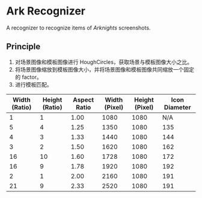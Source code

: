 # Ark Recognizer

A recognizer to recognize items of *Arknights* screenshots.

## Principle

1. 对场景图像和模板图像进行 HoughCircles，获取场景与模板图像大小之比。
2. 将场景图像缩放到模板图像大小，并将场景图像和模板图像共同缩放一个固定的 factor。
3. 进行模板匹配。

| Width (Ratio) 	| Height (Ratio) 	| Aspect Ratio 	|  Width   (Pixel) 	| Height (Pixel) 	| Icon Diameter 	|
|---------------	|----------------	|--------------	|------------------	|----------------	|---------------	|
| 1             	| 1              	| 1.00         	| 1080             	| 1080           	| N/A              	|
| 5             	| 4              	| 1.25         	| 1350             	| 1080           	| 135           	|
| 4             	| 3              	| 1.33         	| 1440             	| 1080           	| 144           	|
| 3             	| 2              	| 1.50         	| 1620             	| 1080           	| 162           	|
| 16            	| 10             	| 1.60         	| 1728             	| 1080           	| 172           	|
| 16            	| 9              	| 1.78         	| 1920             	| 1080           	| 192           	|
| 2             	| 1              	| 2.00         	| 2160             	| 1080           	| 191           	|
| 21            	| 9              	| 2.33         	| 2520             	| 1080           	| 191           	|